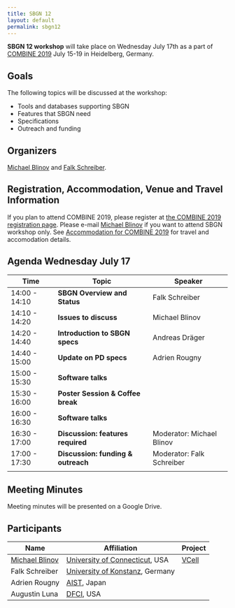 ```yaml
---
title: SBGN 12
layout: default
permalink: sbgn12
---
```


<b>SBGN 12 workshop</b> will take place on Wednesday July 17th as a part of [COMBINE 2019](http://co.mbine.org/events/COMBINE_2019) July 15-19 in Heidelberg, Germany. 

## Goals
The following topics will be discussed at the workshop:
<ul>
  <li> Tools and databases supporting SBGN</li>
  <li> Features that SBGN need</li>
  <li> Specifications</li>
  <li> Outreach and funding</li>
</ul>

## Organizers
<a href="https://health.uconn.edu/blinov-lab/">Michael Blinov</a> and  <a href="https://www.cls.uni-konstanz.de/">Falk Schreiber</a>.

## Registration, Accommodation, Venue and Travel Information

If you plan to attend COMBINE 2019, please register at [the COMBINE 2019 registration page](http://co.mbine.org/events/COMBINE_2019#Registration). Please e-mail <a href="mailto:blinov@uchc.edu">Michael Blinov</a> if you want to attend SBGN workshop only. See [Accommodation for COMBINE 2019](http://co.mbine.org/events/COMBINE_2019/COMBINE2019_Travel) for travel and accomodation details.


## Agenda Wednesday July 17

| Time              | Topic                                                 | Speaker                         |
|-------------------|-------------------------------------------------------|---------------------------------|
| 14:00 - 14:10     | **SBGN Overview and Status**                          | Falk Schreiber                |
| 14:10 - 14:20     | **Issues to discuss**                                 | Michael Blinov              |
| 14:20 - 14:40     | **Introduction to SBGN specs**                        | Andreas Dräger              |
| 14:40 - 15:00     | **Update on PD specs**                                | Adrien Rougny                |  
| 15:00 - 15:30     | **Software talks**                                     |                              |      
| 15:30 - 16:00     | **Poster Session & Coffee break**                     |                              |
| 16:00 - 16:30     | **Software talks**                                     |                              |                 
| 16:30 - 17:00     | **Discussion: features required**                     | Moderator: Michael Blinov     |
| 17:00 - 17:30     | **Discussion: funding & outreach**                    | Moderator: Falk Schreiber     |
||

## Meeting Minutes

Meeting minutes will be presented on a Google Drive.

## Participants

| Name               | Affiliation                               | Project                         |
|--------------------|-------------------------------------------|---------------------------------|
| <a href="https://health.uconn.edu/blinov-lab/">Michael Blinov</a>     | <a href="https://health.uconn.edu">University of Connecticut</a>, USA              | <a href="http://vcell.org">VCell</a>                |
| Falk Schreiber     |   <a href="https://www.cls.uni-konstanz.de/">University of Konstanz</a>, Germany         |               |
| Adrien Rougny      |   <a href="https://www.aist.go.jp/index_en.html">AIST</a>, Japan |
| Augustin Luna      |   <a href="https://www.dana-farber.org/">DFCI</a>, USA |




